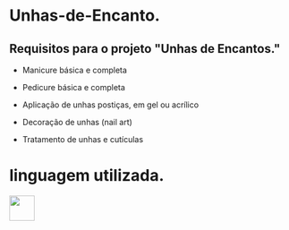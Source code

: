 # Unhas-de-Encanto.

## Requisitos para o projeto "Unhas de Encantos."

  * Manicure básica e completa
  
  * Pedicure básica e completa
  
  * Aplicação de unhas postiças, em gel ou acrílico
  
  * Decoração de unhas (nail art)

  * Tratamento de unhas e cutículas

# linguagem utilizada.
<img src="https://cdn.jsdelivr.net/gh/devicons/devicon/icons/c/c-original.svg" width="45px"/>



  
